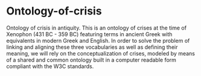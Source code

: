 # Ontology-of-crisis
Ontology of crisis in antiquity. This is an ontology of crises at the time of Xenophon (431 BC - 359 BC) featuring terms in ancient Greek with equivalents in modern Greek and English. In order to solve the problem of linking and aligning these three vocabularies as well as defining their meaning, we will rely on the conceptualization of crises, modeled by means of a shared and common ontology built in a computer readable form compliant with the W3C standards.
